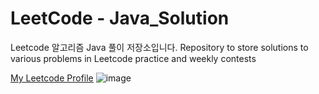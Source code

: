 # LeetCode - Java_Solution

Leetcode 알고리즘 Java 풀이 저장소입니다.
Repository to store solutions to various problems in Leetcode practice and weekly contests

 [My Leetcode Profile](https://leetcode.com/dongyeongkim/)
 ![image](https://cdn-images-1.medium.com/max/1360/1*5qdPLs4x9TuabvQJwu7iuA.png)
